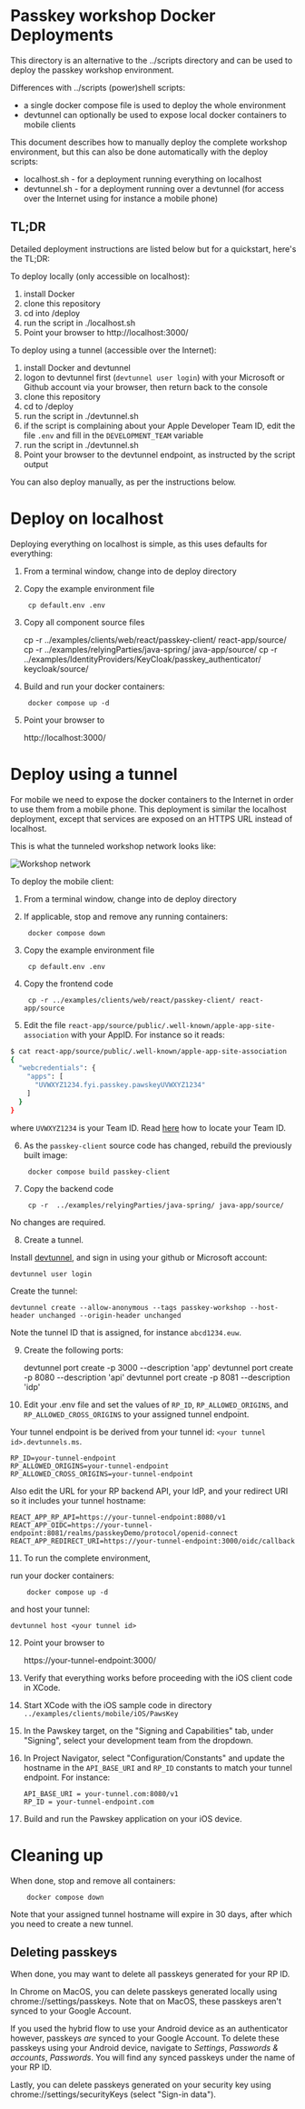 # Passkey workshop Docker Deployments

This directory is an alternative to the ../scripts directory and can be used to deploy the passkey workshop environment.

Differences with ../scripts (power)shell scripts:

- a single docker compose file is used to deploy the whole environment
- devtunnel can optionally be used to expose local docker containers to mobile clients

This document describes how to manually deploy the complete workshop environment, but this can also be done automatically with the deploy scripts:

- localhost.sh - for a deployment running everything on localhost
- devtunnel.sh - for a deployment running over a devtunnel (for access over the Internet using for instance a mobile phone)

## TL;DR

Detailed deployment instructions are listed below but for a quickstart, here's the TL;DR:

To deploy locally (only accessible on localhost):

1. install Docker
2. clone this repository
3. cd into /deploy
4. run the script in ./localhost.sh
5. Point your browser to http://localhost:3000/

To deploy using a tunnel (accessible over the Internet):

1. install Docker and devtunnel
2. logon to devtunnel first (`devtunnel user login`) with your Microsoft or Github account via your browser, then return back to the console
3. clone this repository
4. cd to /deploy
5. run the script in ./devtunnel.sh
6. if the script is complaining about your Apple Developer Team ID, edit the file `.env` and fill in the `DEVELOPMENT_TEAM` variable
7. run the script in ./devtunnel.sh
8. Point your browser to the devtunnel endpoint, as instructed by the script output

You can also deploy manually, as per the instructions below.

# Deploy on localhost

Deploying everything on localhost is simple, as this uses defaults for everything:

1. From a terminal window, change into de deploy directory

2. Copy the example environment file

        cp default.env .env

3. Copy all component source files

	cp -r ../examples/clients/web/react/passkey-client/ react-app/source/
	cp -r  ../examples/relyingParties/java-spring/ java-app/source/
	cp -r ../examples/IdentityProviders/KeyCloak/passkey_authenticator/ keycloak/source/

3. Build and run your docker containers:

        docker compose up -d

4. Point your browser to

	http://localhost:3000/

# Deploy using a tunnel

For mobile we need to expose the docker containers to the Internet in order to use them from a mobile phone.
This deployment is similar the localhost deployment, except that services are exposed on an HTTPS URL instead of localhost.

This is what the tunneled workshop network looks like:

![Workshop network](passkey-workshop.png)

To deploy the mobile client:

1. From a terminal window, change into de deploy directory

2. If applicable, stop and remove any running containers:

        docker compose down

3. Copy the example environment file

        cp default.env .env

4. Copy the frontend code

        cp -r ../examples/clients/web/react/passkey-client/ react-app/source

5. Edit the file `react-app/source/public/.well-known/apple-app-site-association` with your AppID. For instance so it reads:

```bash
$ cat react-app/source/public/.well-known/apple-app-site-association 
{
  "webcredentials": {
    "apps": [
      "UVWXYZ1234.fyi.passkey.pawskeyUVWXYZ1234"
    ]
  }
}
```

where `UVWXYZ1234` is your Team ID.
Read [here](https://developer.apple.com/help/account/manage-your-team/locate-your-team-id/) how to locate your Team ID.

6. As the `passkey-client` source code has changed, rebuild the previously built image:

        docker compose build passkey-client

7. Copy the backend code

        cp -r  ../examples/relyingParties/java-spring/ java-app/source/

No changes are required.

8. Create a tunnel.

Install [devtunnel](https://learn.microsoft.com/en-gb/azure/developer/dev-tunnels/get-started), and sign in using your github or Microsoft account:

	devtunnel user login

Create the tunnel:

	devtunnel create --allow-anonymous --tags passkey-workshop --host-header unchanged --origin-header unchanged

Note the tunnel ID that is assigned, for instance `abcd1234.euw`.

9. Create the following ports:

	devtunnel port create <your tunnel id>  -p 3000 --description 'app'
	devtunnel port create <your tunnel id>  -p 8080 --description 'api'
	devtunnel port create <your tunnel id>  -p 8081 --description 'idp'

10. Edit your .env file and set the values of `RP_ID`, `RP_ALLOWED_ORIGINS`, and `RP_ALLOWED_CROSS_ORIGINS` to your assigned tunnel endpoint.

Your tunnel endpoint is be derived from your tunnel id: `<your tunnel id>.devtunnels.ms`.

```
RP_ID=your-tunnel-endpoint
RP_ALLOWED_ORIGINS=your-tunnel-endpoint
RP_ALLOWED_CROSS_ORIGINS=your-tunnel-endpoint
```

Also edit the URL for your RP backend API, your IdP, and your redirect URI so it includes your tunnel hostname:

```
REACT_APP_RP_API=https://your-tunnel-endpoint:8080/v1
REACT_APP_OIDC=https://your-tunnel-endpoint:8081/realms/passkeyDemo/protocol/openid-connect
REACT_APP_REDIRECT_URI=https://your-tunnel-endpoint:3000/oidc/callback
```

11. To run the complete environment,

run your docker containers:

        docker compose up -d

and host your tunnel:

	devtunnel host <your tunnel id>

12. Point your browser to

	https://your-tunnel-endpoint:3000/

13. Verify that everything works before proceeding with the iOS client code in XCode.

14. Start XCode with the iOS sample code in directory `../examples/clients/mobile/iOS/PawsKey`

15. In the Pawskey target, on the "Signing and Capabilities" tab, under "Signing", select your development team from the dropdown.

16. In Project Navigator, select "Configuration/Constants" and update the hostname in the `API_BASE_URI` and `RP_ID` constants to match your tunnel endpoint. For instance:

        API_BASE_URI = your-tunnel.com:8080/v1
        RP_ID = your-tunnel-endpoint.com

15. Build and run the Pawskey application on your iOS device.

# Cleaning up

When done, stop and remove all containers:

        docker compose down

Note that your assigned tunnel hostname will expire in 30 days, after which you need to create a new tunnel.

## Deleting passkeys

When done, you may want to delete all passkeys generated for your RP ID.

In Chrome on MacOS, you can delete passkeys generated locally using chrome://settings/passkeys.
Note that on MacOS, these passkeys aren't synced to your Google Account.

If you used the hybrid flow to use your Android device as an authenticator however, passkeys *are* synced to your Google Account.
To delete these passkeys using your Android device, navigate to _Settings_, _Passwords & accounts_, _Passwords_.
You will find any synced passkeys under the name of your RP ID.

Lastly, you can delete passkeys generated on your security key using chrome://settings/securityKeys (select "Sign-in data").
